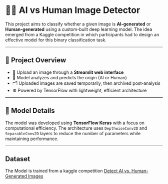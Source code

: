 # 🧠🤖 AI vs Human Image Detector

This project aims to classify whether a given image is **AI-generated** or **Human-generated** using a custom-built deep learning model. The idea emerged from a Kaggle competition in which participants had to design an effective model for this binary classification task.

---
## 📌 Project Overview

- 📁 Upload an image through a **Streamlit web interface**
- 🧠 Model analyzes and predicts the origin (AI or Human)
- 🗂️ Uploaded images are saved temporarily, then archived post-analysis
- ⚙️ Powered by TensorFlow with lightweight, efficient architecture

---

## 🧠 Model Details

The model was developed using **TensorFlow Keras** with a focus on computational efficiency. The architecture uses `DepthwiseConv2D` and `SeparableConv2D` layers to reduce the number of parameters while maintaining performance.

---

## Dataset
The Model is trained from a kaggle competition [Detect AI vs. Human-Generated Images](https://www.kaggle.com/competitions/detect-ai-vs-human-generated-images)


